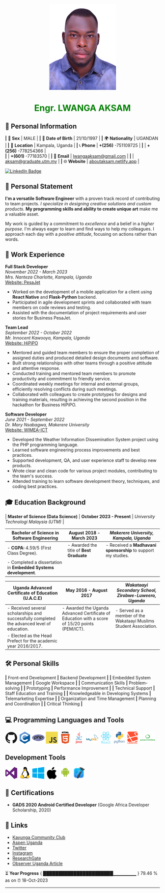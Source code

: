 <p align="center">
  <img src="passport_id.jpg" alt="Profile Avatar">
</p>
<h1 align="center" style="color:green">Engr. LWANGA AKSAM</h1>

## 👤 **Personal Information**

**|** 💼 **Sex**           | MALE                      |
**|** 🎂 **Date of Birth**  | 21/10/1997                |
**|** 🌍 **Nationality**    | UGANDAN                   |
**|** 📍 **Location**       | Kampala, Uganda           |
**|** 📞 **Phone**          | **+(256)** -751109725           |
**|**                      |  **+(256)** -778254366 |       
**|**                      |  **+(601)** -77183570            |
**|** 📧 **Email**          | lwangaaksam@gmail.com     |
**|**                      | aksam@graduate.utm.my     |
**|** 🌐 **Website**        | [aboutaksam.netlify.app](https://aboutaksam.netlify.app) |

<div id="badges">
  <a href="https://www.linkedin.com/in/aksam-lwanga-a5935618b">
    <img src="https://img.shields.io/badge/LinkedIn-blue?style=for-the-badge&logo=linkedin&logoColor=white" alt="LinkedIn Badge"/>
  </a>
 
## 📜 Personal Statement

**I'm a versatile Software Engineer** with a proven track record of contributing to team projects. *I specialize in designing creative solutions and custom products.* **My programming skills and ability to create unique art** make me a valuable asset.

My work is guided by a commitment to *excellence* and a belief in a *higher purpose.* I'm always eager to learn and find ways to help my colleagues. I approach each day with a *positive attitude*, focusing on actions rather than words.

## 🏢 Work Experience

**Full Stack Developer**  
*November 2022 - March 2023*  
*Mrs. Nanteza Charlotte, Kampala, Uganda*  
[Website: PesaJet](https://www.pesajet.com)

- Worked on the development of a mobile application for a client using **React Native** and **Flask-Python** backend.
- Participated in agile development sprints and collaborated with team members on code reviews and testing.
- Assisted with the documentation of project requirements and user stories for Business PesaJet.

**Team Lead**  
*September 2022 - October 2022*  
*Mr. Innocent Kawooya, Kampala, Uganda*  
[Website: HiPiPO](https://www.hipipo.org/)

- Mentored and guided team members to ensure the proper completion of assigned duties and produced detailed design documents and software.
- Built strong relationships with other teams through a positive attitude and attentive response.
- Conducted training and mentored team members to promote productivity and commitment to friendly service.
- Coordinated weekly meetings for internal and external groups, efficiently resolving conflicts during such meetings.
- Collaborated with colleagues to create prototypes for designs and training materials, resulting in achieving the second position in the hackathon for Business HiPiPO.

**Software Developer**  
*June 2021 - September 2022*  
*Dr. Mary Nsabagwa, Makerere University*  
[Website: WIMEA-ICT](https://wimea-ict.net)

- Developed the Weather Information Dissemination System project using the PHP programming language.
- Learned software engineering process improvements and best practices.
- Supported development, QA, and user experience staff to develop new products.
- Wrote clear and clean code for various project modules, contributing to the team's success.
- Attended training to learn software development theory, techniques, and coding best practices.

## 🎓 Education Background
| **Master of Science (Data Science)** | **October 2023 - Present** | *University Technologi Malaysia (UTM)* |

|**Bachelor of Science in Software Engineering** | **August 2018 - March 2023** | *Makerere University, Kampala, Uganda* |
| --- | --- | --- |
| - **CGPA:** 4.59/5 (First Class Degree). | - Awarded the title of **Best Graduate** | - Received a **Madhavani sponsorship** to support my studies. |
| - Completed a dissertation in **Embedded Systems development**. | | |

| **Uganda Advanced Certificate of Education (U.A.C.E)** | **May 2016 - August 2017** | *Wakataayi Secondary School, Zirobwe-Luweero, Uganda* |
| --- | --- | --- |
| - Received several scholarships and successfully completed the advanced level of education. | - Awarded the Uganda Advanced Certificate of Education with a score of 15/20 points (PEM/ICT). | - Served as a member of the Wakataayi Muslims Student Association. |
| - Elected as the Head Prefect for the academic year 2016/2017. | | |


## 🛠️ Personal Skills

**|** Front-end Development **|** Backend Development **|**
**|** Embedded System Management **|**  Google Workspace **|** 
**|**  Communication Skills **|**  Problem-solving **|** 
**|**  Prototyping **|**  Performance Improvement **|** 
**|**  Technical Support **|**  Staff Education and Training **|** 
**|**  Knowledgeable in Developing Systems **|**  Telemarketing Expertise **|** 
**|**  Organization and Time Management **|**  Planning and Coordination **|** 
**|**  Critical Thinking **|**


## 💻 Programming Languages and Tools

<img src="https://raw.githubusercontent.com/devicons/devicon/master/icons/github/github-original.svg" width="40" height="40">
<img src="https://raw.githubusercontent.com/devicons/devicon/master/icons/c/c-original.svg" width="40" height="40">
<img src="https://raw.githubusercontent.com/devicons/devicon/master/icons/php/php-original.svg" width="40" height="40">
<img src="https://raw.githubusercontent.com/devicons/devicon/master/icons/javascript/javascript-original.svg" width="40" height="40">
<img src="https://raw.githubusercontent.com/devicons/devicon/master/icons/html5/html5-original-wordmark.svg" width="40" height="40">
<img src="https://raw.githubusercontent.com/devicons/devicon/master/icons/java/java-original-wordmark.svg" width="40" height="40">
<img src="https://raw.githubusercontent.com/devicons/devicon/master/icons/mysql/mysql-original-wordmark.svg" width="40" height="40">
<img src="https://raw.githubusercontent.com/devicons/devicon/master/icons/react/react-original-wordmark.svg" width=40" height="40">

<img src="https://raw.githubusercontent.com/devicons/devicon/master/icons/python/python-original-wordmark.svg" width="40" height="40">

<img src="https://raw.githubusercontent.com/devicons/devicon/master/icons/laravel/laravel-plain-wordmark.svg" width="40" height="40">
<img src="https://raw.githubusercontent.com/devicons/devicon/master/icons/anaconda/anaconda-original-wordmark.svg" width="50" height="40">

## Development Tools

<img src="https://raw.githubusercontent.com/devicons/devicon/master/icons/visualstudio/visualstudio-plain.svg" width="40" height="40">
<img src="https://raw.githubusercontent.com/devicons/devicon/master/icons/linux/linux-original.svg" width="40" height="40">
<img src="https://raw.githubusercontent.com/devicons/devicon/master/icons/windows8/windows8-original.svg" width="40" height="40">
<img src="https://raw.githubusercontent.com/devicons/devicon/master/icons/apple/apple-original.svg" width="40" height="40">
<img src="https://raw.githubusercontent.com/devicons/devicon/master/icons/android/android-original-wordmark.svg" width="40" height="40">
<img src="https://raw.githubusercontent.com/devicons/devicon/master/icons/xcode/xcode-original.svg" width="40" height="40">

## 📜 Certifications

- **GADS 2020 Android Certified Developer** (Google Africa Developer Scholarship, 2020)


## 🔗 Links

- [Kayunga Community Club](https://www.kayungacommunityclub.org/)
- [Aspen Uganda](https://aspenuganda.com/)
- [Twitter](https://twitter.com/lwanga_aksam)
- [Instagram](https://www.instagram.com/lwanga.aksam/)
- [ResearchGate](https://www.researchgate.net/profile/Aksam-Lwanga-2)
- [Observer Uganda Article](https://observer.ug/businessnews/77946-aspen-personal-assistant-eases-research-for-university-students)


⏳ **Year Progress** { ███████████████████████▁▁▁▁▁▁▁ } 79.46 % as on ⏰ 18-Oct-2023

---

